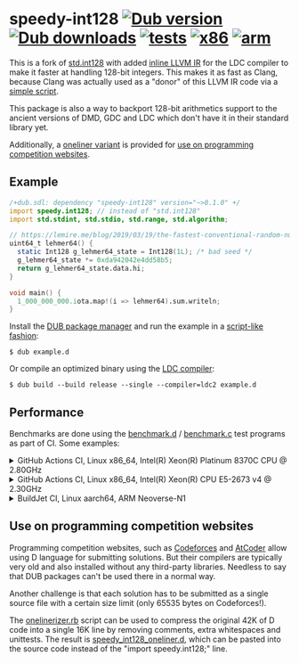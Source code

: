 # speedy-int128 [![Dub version](https://img.shields.io/dub/v/speedy-int128.svg)](https://code.dlang.org/packages/speedy-int128) [![Dub downloads](https://img.shields.io/dub/dt/speedy-int128.svg)](https://code.dlang.org/packages/speedy-int128) [![tests](https://github.com/ssvb/speedy-int128/actions/workflows/tests.yml/badge.svg)](https://github.com/ssvb/speedy-int128/actions/workflows/tests.yml) [![x86](https://github.com/ssvb/speedy-int128/actions/workflows/x86.yml/badge.svg)](https://github.com/ssvb/speedy-int128/actions/workflows/x86.yml) [![arm](https://github.com/ssvb/speedy-int128/actions/workflows/arm.yml/badge.svg)](https://github.com/ssvb/speedy-int128/actions/workflows/arm.yml)

This is a fork of [std.int128](https://dlang.org/phobos/std_int128.html) with added
[inline LLVM IR](https://github.com/ssvb/speedy-int128/blob/readme/speedy/int128_core_ldc.d)
for the LDC compiler to make it faster at handling 128-bit integers. This makes it as
fast as Clang, because Clang was actually used as a "donor" of this LLVM IR code via a
[simple script](https://github.com/ssvb/speedy-int128/blob/readme/speedy/gen_int128_core_ldc.rb).

This package is also a way to backport 128-bit arithmetics support to the ancient versions
of DMD, GDC and LDC which don't have it in their standard library yet.

Additionally, a [oneliner variant](https://raw.githubusercontent.com/ssvb/speedy-int128/readme/speedy_int128_oneliner.d)
is provided for [use on programming competition websites](https://github.com/ssvb/speedy-int128/tree/readme#use-on-programming-competition-websites).

## Example

```D
/+dub.sdl: dependency "speedy-int128" version="~>0.1.0" +/
import speedy.int128; // instead of "std.int128"
import std.stdint, std.stdio, std.range, std.algorithm;

// https://lemire.me/blog/2019/03/19/the-fastest-conventional-random-number-generator-that-can-pass-big-crush/
uint64_t lehmer64() {
  static Int128 g_lehmer64_state = Int128(1L); /* bad seed */
  g_lehmer64_state *= 0xda942042e4dd58b5;
  return g_lehmer64_state.data.hi;
}

void main() {
  1_000_000_000.iota.map!(i => lehmer64).sum.writeln;
}
```

Install the [DUB package manager](https://github.com/dlang/dub) and run the example in a [script-like fashion](https://dub.pm/advanced_usage):
```
$ dub example.d
```

Or compile an optimized binary using the [LDC compiler](https://github.com/ldc-developers/ldc/releases):
```
$ dub build --build release --single --compiler=ldc2 example.d
```

## Performance

Benchmarks are done using the [benchmark.d](https://raw.githubusercontent.com/ssvb/speedy-int128/main/benchmark.d) /
[benchmark.c](https://raw.githubusercontent.com/ssvb/speedy-int128/main/benchmark.c) test programs as part of CI.
Some examples:

<details>
  <summary>GitHub Actions CI, Linux x86_64, Intel(R) Xeon(R) Platinum 8370C CPU @ 2.80GHz</summary>

https://github.com/ssvb/speedy-int128/actions/runs/3859195372/jobs/6578500703

| language | compiler       | 64-bit     | 32-bit     | notes                        |
|:--------:|:--------------:|:----------:|:----------:|:----------------------------:|
| D        | DMD 2.100.2    | 2999 ms    | 10755 ms   | std.int128                   |
| D        | GDC 12.1.0     | 2943 ms    | -          | std.int128                   |
| D        | LDC 1.30.0     | 1930 ms    | 5765 ms    | std.int128                   |
| C/C++    | Clang 14.0.0   | 468 ms     | -          | -O3                          |
| D        | LDC 1.30.0     | 402 ms     | 3582 ms    | speedy.int128 v0.1.0         |
| C/C++    | GCC 11.3.0     | 393 ms     | -          | -O3                          |

</details>

<details>
  <summary>GitHub Actions CI, Linux x86_64, Intel(R) Xeon(R) CPU E5-2673 v4 @ 2.30GHz</summary>

https://github.com/ssvb/speedy-int128/actions/runs/3859220724/jobs/6578545848

| language | compiler       | 64-bit     | 32-bit     | notes                        |
|:--------:|:--------------:|:----------:|:----------:|:----------------------------:|
| D        | DMD 2.100.2    | 3854 ms    | 11125 ms   | std.int128                   |
| D        | GDC 12.1.0     | 3753 ms    | -          | std.int128                   |
| D        | LDC 1.30.0     | 2735 ms    | 6068 ms    | std.int128                   |
| C/C++    | Clang 14.0.0   | 1885 ms    | -          | -O3                          |
| D        | LDC 1.30.0     | 1801 ms    | 4011 ms    | speedy.int128 v0.1.0         |
| C/C++    | GCC 11.3.0     | 1792 ms    | -          | -O3                          |

</details>

<details>
  <summary>BuildJet CI, Linux aarch64, ARM Neoverse-N1</summary>

https://github.com/ssvb/speedy-int128/actions/runs/3859220721/jobs/6578545846

| language | compiler       | 64-bit     | 32-bit     | notes                        |
|:--------:|:--------------:|:----------:|:----------:|:----------------------------:|
| D        | GDC 12.1.0     | 2867 ms    | -          | std.int128                   |
| D        | LDC 1.30.0     | 1657 ms    | -          | std.int128                   |
| D        | LDC 1.28.0     | 941 ms     | 12739 ms   | speedy.int128 v0.1.0         |
| D        | LDC 1.30.0     | 934 ms     | -          | speedy.int128 v0.1.0         |
| C/C++    | Clang 14.0.0   | 922 ms     | -          | -O3                          |
| C/C++    | GCC 11.2.0     | 898 ms     | -          | -O3                          |

</details>

## Use on programming competition websites

Programming competition websites, such as [Codeforces](https://codeforces.com/) and
[AtCoder](https://atcoder.jp/) allow using D language for submitting solutions. But
their compilers are typically very old and also installed without any third-party
libraries. Needless to say that DUB packages can't be used there in a normal way.

Another challenge is that each solution has to be submitted as a single source file
with a certain size limit (only 65535 bytes on Codeforces!).

The [onelinerizer.rb](https://github.com/ssvb/speedy-int128/blob/readme/onelinerizer.rb)
script can be used to compress the original 42K of D code into a single 16K line
by removing comments, extra whitespaces and unittests. The result is
[speedy_int128_oneliner.d](https://raw.githubusercontent.com/ssvb/speedy-int128/readme/speedy_int128_oneliner.d),
which can be pasted into the source code instead of the "import speedy.int128;" line.